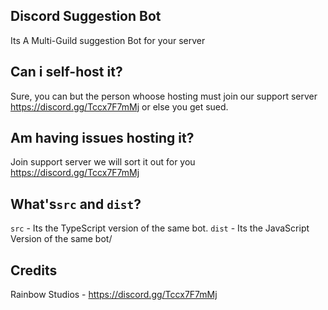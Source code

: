 ## Discord Suggestion Bot
Its A Multi-Guild suggestion Bot for your server

## Can i self-host it?
Sure, you can but the person whoose hosting must join our support server https://discord.gg/Tccx7F7mMj or else you get sued.

## Am having issues hosting it?

Join support server we will sort it out for you https://discord.gg/Tccx7F7mMj

## What's`src` and `dist`?

`src` - Its the TypeScript version of the same bot.
`dist` - Its the JavaScript Version of the same bot/

## Credits 

Rainbow Studios - https://discord.gg/Tccx7F7mMj

